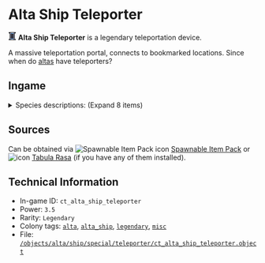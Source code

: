 # Alta Ship Teleporter

<img src="https://raw.githubusercontent.com/Ceterai/Enternia/main/objects/alta/ship/special/teleporter/icon.png" alt="Alta Ship Teleporter icon" loading="lazy" height="16px" width="auto" /> **Alta Ship Teleporter** is a legendary teleportation device.

A massive teleportation portal, connects to bookmarked locations. Since when do [altas](https://ceterai.github.io/MyEnternia/Wiki/Tags/Alta) have teleporters?

## Ingame

<details markdown="1"><summary>Species descriptions: (Expand 8 items)</summary>

- Alta: A piece of acquired tech. Lets you beam in and out pretty quickly.
- Apex: The ship's teleporter. Teleporting feels like riding a rollercoaster at the speed of light.
- Avian: The teleporter! Teleporting feels like flying.
- Floran: Ship teleporter. Floran feel confusssed during teleport.
- Glitch: Smug. A teleporter. I am able to enter a sleep mode during the teleport process.
- Human: The teleporter! Teleporting is such a rush.
- Hylotl: A teleporter. Teleporting feels like diving into the ocean from a mountain top.
- Novakid: Ship's teleporter. Let's take her for a spin!

</details>

## Sources

Can be obtained via <img src="https://raw.githubusercontent.com/Silverfeelin/Starbound-SpawnableItemPack/master/interface/sip/iconSmall.png" alt="Spawnable Item Pack icon" width="18" height="14"/> [Spawnable Item Pack](https://steamcommunity.com/sharedfiles/filedetails/?id=733665104) or <img src="https://steamuserimages-a.akamaihd.net/ugc/263843960696222713/3EC9A7C005541F7D577EBCB8C5736B4EFC9973D6/" alt="icon" width="8" height="12"/> [Tabula Rasa](https://community.playstarbound.com/resources/the-tabula-rasa.3222/) (if you have any of them installed).

## Technical Information

- In-game ID: `ct_alta_ship_teleporter`
- Power: `3.5`
- Rarity: `Legendary`
- Colony tags: [`alta`](https://ceterai.github.io/MyEnternia/Wiki/Tags/Alta), [`alta_ship`](https://ceterai.github.io/MyEnternia/Wiki/Tags/AltaShip), [`legendary`](https://ceterai.github.io/MyEnternia/Wiki/Tags/Legendary), [`misc`](https://ceterai.github.io/MyEnternia/Wiki/Tags/Misc)
- File: [`/objects/alta/ship/special/teleporter/ct_alta_ship_teleporter.object`](https://github.com/Ceterai/Enternia/blob/main/objects/alta/ship/special/teleporter/ct_alta_ship_teleporter.object)
